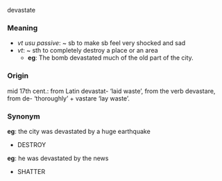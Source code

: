 devastate
### Meaning
+ _vt usu passive_: ~ sb to make sb feel very shocked and sad
+ _vt_: ~ sth to completely destroy a place or an area
	+ __eg__: The bomb devastated much of the old part of the city.

### Origin

mid 17th cent.: from Latin devastat- ‘laid waste’, from the verb devastare, from de- ‘thoroughly’ + vastare ‘lay waste’.

### Synonym

__eg__: the city was devastated by a huge earthquake

+ DESTROY

__eg__: he was devastated by the news

+ SHATTER


